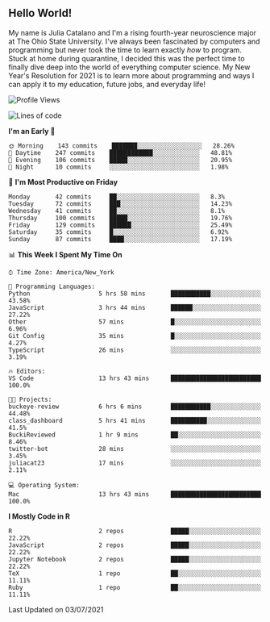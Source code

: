 ## Hello World!

My name is Julia Catalano and I'm a rising fourth-year neuroscience major at The Ohio State University. I've always been fascinated by computers and programming but never took the time to learn exactly *how* to program. Stuck at home during quarantine, I decided this was the perfect time to finally dive deep into the world of everything computer science. My New Year's Resolution for 2021 is to learn more about programming and ways I can apply it to my education, future jobs, and everyday life! 





<!--START_SECTION:waka-->
![Profile Views](http://img.shields.io/badge/Profile%20Views-223-blue)

![Lines of code](https://img.shields.io/badge/From%20Hello%20World%20I%27ve%20Written-378832%20lines%20of%20code-blue)

**I'm an Early 🐤** 

```text
🌞 Morning    143 commits    ███████░░░░░░░░░░░░░░░░░░   28.26% 
🌆 Daytime    247 commits    ████████████░░░░░░░░░░░░░   48.81% 
🌃 Evening    106 commits    █████░░░░░░░░░░░░░░░░░░░░   20.95% 
🌙 Night      10 commits     ░░░░░░░░░░░░░░░░░░░░░░░░░   1.98%

```
📅 **I'm Most Productive on Friday** 

```text
Monday       42 commits     ██░░░░░░░░░░░░░░░░░░░░░░░   8.3% 
Tuesday      72 commits     ███░░░░░░░░░░░░░░░░░░░░░░   14.23% 
Wednesday    41 commits     ██░░░░░░░░░░░░░░░░░░░░░░░   8.1% 
Thursday     100 commits    █████░░░░░░░░░░░░░░░░░░░░   19.76% 
Friday       129 commits    ██████░░░░░░░░░░░░░░░░░░░   25.49% 
Saturday     35 commits     █░░░░░░░░░░░░░░░░░░░░░░░░   6.92% 
Sunday       87 commits     ████░░░░░░░░░░░░░░░░░░░░░   17.19%

```


📊 **This Week I Spent My Time On** 

```text
⌚︎ Time Zone: America/New_York

💬 Programming Languages: 
Python                   5 hrs 58 mins       ███████████░░░░░░░░░░░░░░   43.58% 
JavaScript               3 hrs 44 mins       ██████░░░░░░░░░░░░░░░░░░░   27.22% 
Other                    57 mins             █░░░░░░░░░░░░░░░░░░░░░░░░   6.96% 
Git Config               35 mins             █░░░░░░░░░░░░░░░░░░░░░░░░   4.27% 
TypeScript               26 mins             ░░░░░░░░░░░░░░░░░░░░░░░░░   3.19%

🔥 Editors: 
VS Code                  13 hrs 43 mins      █████████████████████████   100.0%

🐱‍💻 Projects: 
buckeye-review           6 hrs 6 mins        ███████████░░░░░░░░░░░░░░   44.48% 
class_dashboard          5 hrs 41 mins       ██████████░░░░░░░░░░░░░░░   41.5% 
BuckiReviewed            1 hr 9 mins         ██░░░░░░░░░░░░░░░░░░░░░░░   8.46% 
twitter-bot              28 mins             ░░░░░░░░░░░░░░░░░░░░░░░░░   3.45% 
juliacat23               17 mins             ░░░░░░░░░░░░░░░░░░░░░░░░░   2.11%

💻 Operating System: 
Mac                      13 hrs 43 mins      █████████████████████████   100.0%

```

**I Mostly Code in R** 

```text
R                        2 repos             █████░░░░░░░░░░░░░░░░░░░░   22.22% 
JavaScript               2 repos             █████░░░░░░░░░░░░░░░░░░░░   22.22% 
Jupyter Notebook         2 repos             █████░░░░░░░░░░░░░░░░░░░░   22.22% 
TeX                      1 repo              ██░░░░░░░░░░░░░░░░░░░░░░░   11.11% 
Ruby                     1 repo              ██░░░░░░░░░░░░░░░░░░░░░░░   11.11%

```



 Last Updated on 03/07/2021
<!--END_SECTION:waka-->

